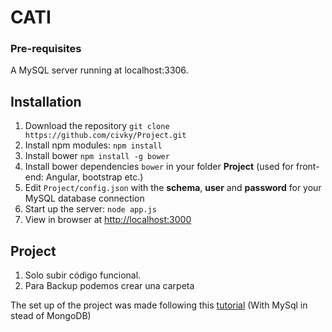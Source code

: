 # CATI

### Pre-requisites
A MySQL server running at localhost:3306.

## Installation
1. Download the repository `git clone https://github.com/civky/Project.git`
2. Install npm modules: `npm install`
3. Install bower `npm install -g bower`
4. Install bower dependencies `bower` in your folder **Project**  (used for front-end: Angular, bootstrap etc.)
5. Edit `Project/config.json` with the **schema**, **user** and **password** for your MySQL database connection
6. Start up the server: `node app.js`
7. View in browser at [http://localhost:3000](http://localhost:3000)

## Project

1. Solo subir código funcional.
2. Para Backup podemos crear una carpeta

The set up of the project was made following this [tutorial](https://scotch.io/tutorials/setting-up-a-mean-stack-single-page-application) (With MySql in stead of MongoDB)
